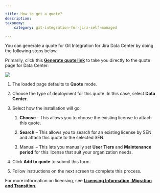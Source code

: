 ```yaml
---

title: How to get a quote?
description:
taxonomy:
    category: git-integration-for-jira-self-managed

---
```

You can generate a quote for Git Integration for Jira Data Center by doing the following steps below.

Primarily, click this [**Generate quote link**](https://www.atlassian.com/purchase/addon/com.xiplink.jira.git.jira_git_plugin.ondemand?purchaseMode=quote) to take you directly to the quote page for Data Center:

![](https://bigbrassband.atlassian.net/wiki/download/attachments/1165721603/jira-datacenter-quote-process.png?version=1&modificationDate=1612508539966&cacheVersion=1&api=v2)

1.  The loaded page defaults to **Quote** mode.

2.  Choose the type of deployment for this quote. In this case, select **Data Center**.

3.  Select how the installation will go:

    1.  **Choose** – This allows you to choose the existing license to attach this quote.

    2.  **Search** – This allows you to search for an existing license by SEN and attach this quote to the selected SEN.

    3.  Manual – This lets you manually set **User Tiers** and **Maintenance period** for this license that suit your organization needs.

4.  Click **Add to quote** to submit this form.

5.  Follow instructions on the next screen to complete this process.


For more information on licensing, see [**Licensing Information, Migration and Transition**](https://bigbrassband.atlassian.net/wiki/spaces/BBBSUPPORT/pages/901120001/Licensing+Information+Migration+and+Transition).
